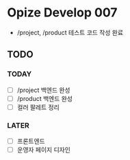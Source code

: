 # Opize Develop 007
* /project, /product 테스트 코드 작성 완료

## TODO
### TODAY
- [ ] /project 백엔드 완성
- [ ] /product 백엔드 완성
- [ ] 컬러 팔레트 정리

### LATER
- [ ] 프론트엔드
- [ ] 운영자 페이지 디자인
